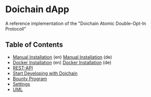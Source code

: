 # Doichain dApp
A reference implementation of the "Doichain Atomic Double-Opt-In Protocoll"

## Table of Contents
- [Manual Installation](doc/en/install-manual-linux.md) (en) [Manual Installation](doc/de/install-manual-linux.md) (de)
- [Docker Installation](doc/en/install-docker.md) (en) [Docker Installation](doc/de/install-docker.md) (de)
- [REST-API](doc/en/rest-api.md)
- [Start Developing with Doichain](doc/en/dev-env.md)
- [Bounty Program](doc/en/bounty.md)
- [Settings](#settings)
- [UML](doc/en/uml.md)
